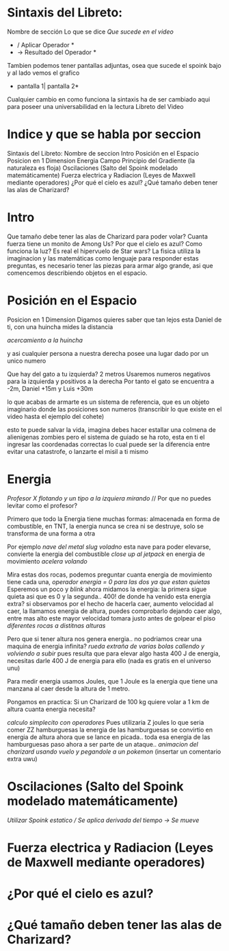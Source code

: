 # Sintaxis del Libreto: 
Nombre de sección
Lo que se dice
*Que sucede en el video*
* / Aplicar Operador *
* -> Resultado del Operador *

Tambien podemos tener pantallas adjuntas, osea que sucede el spoink bajo y al lado vemos el grafico
* pantalla 1| pantalla 2*

Cualquier cambio en como funciona la sintaxis ha de ser cambiado aqui para poseer una universabilidad en la lectura
Libreto del Video

# Indice y que se habla por seccion

  Sintaxis del Libreto: 
  Nombre de seccion
  Intro
  Posición en el Espacio
  Posicion en 1 Dimension
  Energia
  Campo
  Principio del Gradiente (la naturaleza es floja)
  Oscilaciones (Salto del Spoink modelado matemáticamente)
  Fuerza electrica y Radiacion (Leyes de Maxwell mediante operadores)
  ¿Por qué el cielo es azul?
  ¿Qué tamaño deben tener las alas de Charizard?

# Intro
Que tamaño debe tener las alas de Charizard para poder volar? Cuanta fuerza tiene un monito de Among Us? Por que el cielo es azul? Como funciona la luz? Es real el hipervuelo de Star wars?
La fisica utiliza la imaginacion y las matemáticas como lenguaje para responder estas preguntas, es necesario tener las piezas para armar algo grande, asi que comencemos describiendo objetos en el espacio.

# Posición en el Espacio
Posicion en 1 Dimension
Digamos quieres saber que tan lejos esta Daniel de ti, con una huincha mides la distancia

*acercamiento a la huincha*

y asi cualquier persona a nuestra derecha posee una lugar dado por un unico numero

Que hay del gato a tu izquierda? 2 metros
Usaremos numeros negativos para la izquierda y positivos a la derecha
Por tanto el gato se encuentra a -2m, Daniel +15m y Luis +30m

lo que acabas de armarte es un sistema de referencia, que es un objeto imaginario donde las posiciones son numeros (transcribir lo que existe en el video hasta el ejemplo del cohete)

esto te puede salvar la vida, imagina debes hacer estallar una colmena de alienigenas zombies pero el sistema de guiado se ha roto, esta en ti el ingresar las coordenadas correctas 
lo cual puede ser la diferencia entre evitar una catastrofe, o lanzarte el misil a ti mismo


# Energia

*Profesor X flotando y un tipo a la izquiera mirando* // Por que no puedes
levitar como el profesor?

Primero que todo la Energia tiene muchas formas: almacenada en forma de combustible, en TNT, la energia nunca se crea ni se destruye, solo se transforma de una forma a otra

Por ejemplo *nave del metal slug voladno*
esta nave para poder elevarse, convierte la energia del combustible  *close up al jetpack* en energia de movimiento *acelera volando*


Mira estas dos rocas, podemos preguntar cuanta energia de movimiento tiene cada
una, *operador energia = 0 para las dos ya que estan quietas*
Esperemos un poco y *blink* ahora midamos la energia:
la primera sigue quieta asi que es 0 y la segunda.. 400! de donde ha venido
esta energia extra?
si observamos por el hecho de hacerla caer, aumento velocidad al caer, la
llamamos energia de altura, puedes comprobarlo dejando caer algo, entre mas
alto este mayor velocidad tomara justo antes de golpear el piso *diferentes
rocas a distitnas alturas*

Pero que si tener altura nos genera energia.. no podriamos crear una maquina de
energia infinita? *rueda extraña de varias bolas callendo y volviendo a subir*
pues resulta que para elevar algo hasta 400 J de energia, necesitas darle 400 J de
energia para ello (nada es gratis en el universo unu)

Para medir energia usamos Joules, que 1 Joule es la energia que tiene una
manzana al caer desde la altura de 1 metro.

Pongamos en practica:
Si un Charizard de 100 kg quiere volar a 1 km de altura cuanta energia
necesita?

*calculo simplecito con operadores*
Pues utilizaria Z joules lo que seria comer ZZ hamburguesas
la energia de las hamburguesas se convirtio en energia de altura
ahora que se lance en picada.. toda esa energia de las hamburguesas paso ahora
a ser parte de un ataque.. *animacion del charizard usando vuelo y pegandole
a un pokemon* (insertar un comentario extra uwu)

# Oscilaciones (Salto del Spoink modelado matemáticamente)
*Utilizar Spoink estatico  / Se aplica derivada del tiempo -> Se mueve*

# Fuerza electrica y Radiacion (Leyes de Maxwell mediante operadores)

# ¿Por qué el cielo es azul?

# ¿Qué tamaño deben tener las alas de Charizard?
